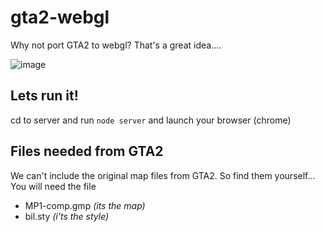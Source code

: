 gta2-webgl
==========

Why not port GTA2 to webgl? That's a great idea.... 

![image](https://raw.githubusercontent.com/Kajakklubben/gta2-webgl/master/preview.gif)

## Lets run it!
cd to server and run `node server` and launch your browser (chrome)

## Files needed from GTA2
We can't include the original map files from GTA2. So find them yourself... You will need the file 
- MP1-comp.gmp *(its the map)*
- bil.sty *(i'ts the style)* 